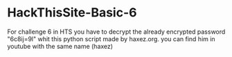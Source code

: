 # HackThisSite-Basic-6
For challenge 6 in HTS you have to decrypt the already encrypted password "6c8ij=9l" whit this python script made by haxez.org. you can find him in youtube with the same name (haxez)

